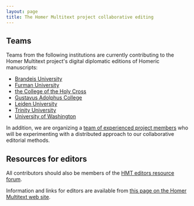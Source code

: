 ```yaml
---
layout: page
title: The Homer Multitext project collaborative editing
---
```


## Teams
Teams from the following institutions are currently contributing to the Homer Multitext project's digital diplomatic editions of Homeric manuscripts:

- [Brandeis University](https://github.com/hmteditors/brandeis)
- [Furman University](https://github.com/hmteditors/furman)
- [the College of the Holy Cross](https://github.com/hmteditors/hc)
- [Gustavus Adolphus College](https://github.com/hmteditors/gustavus)
- [Leiden University](https://github.com/hmteditors/leiden)
- [Trinity University](https://github.com/hmteditors/trinity)
- [University of Washington](https://github.com/hmteditors/uwash)


In addition, we are organizing a [team of experienced project members](https://github.com/hmteditors/alums1) who will be experimenting with a distributed approach to our collaborative editorial methods.

## Resources for editors

All contributors should also be members of the [HMT editors resource forum](https://accounts.google.com/ServiceLogin?service=groups2&passive=1209600&continue=https%3A%2F%2Fgroups.google.com%2Fforum%2F&followup=https%3A%2F%2Fgroups.google.com%2Fforum%2F&authuser=0#!forum/homer-multitext-editors-resource-forum).

Information and links for editors are available from [this page on the Homer Multitext web site](http://www.homermultitext.org/for-editors.html).

